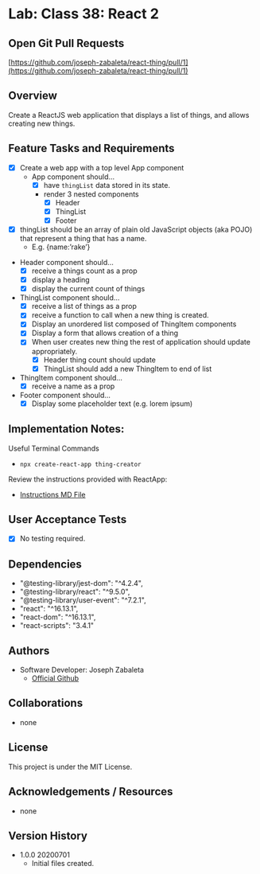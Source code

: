 # Lab: Class 38: React 2

## Open Git Pull Requests  
 
[https://github.com/joseph-zabaleta/react-thing/pull/1](https://github.com/joseph-zabaleta/react-thing/pull/1)  

## Overview  

Create a ReactJS web application that displays a list of things, and allows creating new things.

## Feature Tasks and Requirements  
- [x] Create a web app with a top level App component
  - App component should…
    - [x] have `thingList` data stored in its state.
    - render 3 nested components
      - [x] Header
      - [x] ThingList
      - [x] Footer
- [x] thingList should be an array of plain old JavaScript objects (aka POJO) that represent a thing that has a name.
  - E.g. {name:’rake’}
- Header component should…
  - [x] receive a things count as a prop
  - [x] display a heading
  - [x] display the current count of things
- ThingList component should…
  - [x] receive a list of things as a prop
  - [x] receive a function to call when a new thing is created.
  - [x] Display an unordered list composed of ThingItem components
  - [x] Display a form that allows creation of a thing
  - [x] When user creates new thing the rest of application should update appropriately.
    - [x] Header thing count should update
    - [x] ThingList should add a new ThingItem to end of list
- ThingItem component should…
  - [x] receive a name as a prop
- Footer component should…
  - [x] Display some placeholder text (e.g. lorem ipsum)

## Implementation Notes:  
Useful Terminal Commands
- `npx create-react-app thing-creator`  

Review the instructions provided with ReactApp:  
- [Instructions MD File](/instructions.md)

## User Acceptance Tests  
- [x] No testing required.  

## Dependencies  
- "@testing-library/jest-dom": "^4.2.4",
- "@testing-library/react": "^9.5.0",
- "@testing-library/user-event": "^7.2.1",
- "react": "^16.13.1",
- "react-dom": "^16.13.1",
- "react-scripts": "3.4.1"

## Authors  
- Software Developer: Joseph Zabaleta
  - [Official Github](https://github.com/joseph-zabaleta)  

## Collaborations  
- none  

## License  
This project is under the MIT License.

## Acknowledgements / Resources  
- none

## Version History  
- 1.0.0 20200701
    - Initial files created.  
